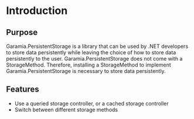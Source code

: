# Introduction

## Purpose

Garamia.PersistentStorage is a library that can be used by .NET developers to store data persistently while leaving the choice of how to store data persistently to the user. Garamia.PersistentStorage does not come with a StorageMethod. Therefore, installing a StorageMethod to implement Garamia.PersistentStorage is necessary to store data persistently.

## Features

- Use a queried storage controller, or a cached storage controller
- Switch between different storage methods
